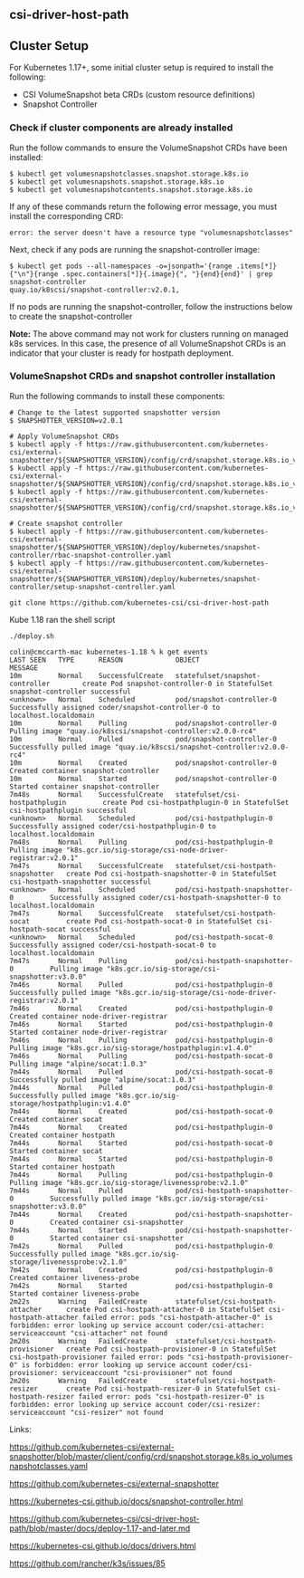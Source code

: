 ## csi-driver-host-path


## Cluster Setup
For Kubernetes 1.17+, some initial cluster setup is required to install the following:
- CSI VolumeSnapshot beta CRDs (custom resource definitions)
- Snapshot Controller

### Check if cluster components are already installed
Run the follow commands to ensure the VolumeSnapshot CRDs have been installed:
```
$ kubectl get volumesnapshotclasses.snapshot.storage.k8s.io 
$ kubectl get volumesnapshots.snapshot.storage.k8s.io 
$ kubectl get volumesnapshotcontents.snapshot.storage.k8s.io
```
If any of these commands return the following error message, you must install the corresponding CRD:
```
error: the server doesn't have a resource type "volumesnapshotclasses"
```

Next, check if any pods are running the snapshot-controller image:
```
$ kubectl get pods --all-namespaces -o=jsonpath='{range .items[*]}{"\n"}{range .spec.containers[*]}{.image}{", "}{end}{end}' | grep snapshot-controller
quay.io/k8scsi/snapshot-controller:v2.0.1, 
```

If no pods are running the snapshot-controller, follow the instructions below to create the snapshot-controller

__Note:__ The above command may not work for clusters running on managed k8s services. In this case, the presence of all VolumeSnapshot CRDs is an indicator that your cluster is ready for hostpath deployment.

### VolumeSnapshot CRDs and snapshot controller installation
Run the following commands to install these components: 
```shell
# Change to the latest supported snapshotter version
$ SNAPSHOTTER_VERSION=v2.0.1

# Apply VolumeSnapshot CRDs
$ kubectl apply -f https://raw.githubusercontent.com/kubernetes-csi/external-snapshotter/${SNAPSHOTTER_VERSION}/config/crd/snapshot.storage.k8s.io_volumesnapshotclasses.yaml
$ kubectl apply -f https://raw.githubusercontent.com/kubernetes-csi/external-snapshotter/${SNAPSHOTTER_VERSION}/config/crd/snapshot.storage.k8s.io_volumesnapshotcontents.yaml
$ kubectl apply -f https://raw.githubusercontent.com/kubernetes-csi/external-snapshotter/${SNAPSHOTTER_VERSION}/config/crd/snapshot.storage.k8s.io_volumesnapshots.yaml

# Create snapshot controller
$ kubectl apply -f https://raw.githubusercontent.com/kubernetes-csi/external-snapshotter/${SNAPSHOTTER_VERSION}/deploy/kubernetes/snapshot-controller/rbac-snapshot-controller.yaml
$ kubectl apply -f https://raw.githubusercontent.com/kubernetes-csi/external-snapshotter/${SNAPSHOTTER_VERSION}/deploy/kubernetes/snapshot-controller/setup-snapshot-controller.yaml
```




```
git clone https://github.com/kubernetes-csi/csi-driver-host-path
```
Kube 1.18 ran the shell script
```
./deploy.sh 
```




```
colin@cmccarth-mac kubernetes-1.18 % k get events
LAST SEEN   TYPE      REASON             OBJECT                                 MESSAGE
10m         Normal    SuccessfulCreate   statefulset/snapshot-controller        create Pod snapshot-controller-0 in StatefulSet snapshot-controller successful
<unknown>   Normal    Scheduled          pod/snapshot-controller-0              Successfully assigned coder/snapshot-controller-0 to localhost.localdomain
10m         Normal    Pulling            pod/snapshot-controller-0              Pulling image "quay.io/k8scsi/snapshot-controller:v2.0.0-rc4"
10m         Normal    Pulled             pod/snapshot-controller-0              Successfully pulled image "quay.io/k8scsi/snapshot-controller:v2.0.0-rc4"
10m         Normal    Created            pod/snapshot-controller-0              Created container snapshot-controller
10m         Normal    Started            pod/snapshot-controller-0              Started container snapshot-controller
7m48s       Normal    SuccessfulCreate   statefulset/csi-hostpathplugin         create Pod csi-hostpathplugin-0 in StatefulSet csi-hostpathplugin successful
<unknown>   Normal    Scheduled          pod/csi-hostpathplugin-0               Successfully assigned coder/csi-hostpathplugin-0 to localhost.localdomain
7m48s       Normal    Pulling            pod/csi-hostpathplugin-0               Pulling image "k8s.gcr.io/sig-storage/csi-node-driver-registrar:v2.0.1"
7m47s       Normal    SuccessfulCreate   statefulset/csi-hostpath-snapshotter   create Pod csi-hostpath-snapshotter-0 in StatefulSet csi-hostpath-snapshotter successful
<unknown>   Normal    Scheduled          pod/csi-hostpath-snapshotter-0         Successfully assigned coder/csi-hostpath-snapshotter-0 to localhost.localdomain
7m47s       Normal    SuccessfulCreate   statefulset/csi-hostpath-socat         create Pod csi-hostpath-socat-0 in StatefulSet csi-hostpath-socat successful
<unknown>   Normal    Scheduled          pod/csi-hostpath-socat-0               Successfully assigned coder/csi-hostpath-socat-0 to localhost.localdomain
7m47s       Normal    Pulling            pod/csi-hostpath-snapshotter-0         Pulling image "k8s.gcr.io/sig-storage/csi-snapshotter:v3.0.0"
7m46s       Normal    Pulled             pod/csi-hostpathplugin-0               Successfully pulled image "k8s.gcr.io/sig-storage/csi-node-driver-registrar:v2.0.1"
7m46s       Normal    Created            pod/csi-hostpathplugin-0               Created container node-driver-registrar
7m46s       Normal    Started            pod/csi-hostpathplugin-0               Started container node-driver-registrar
7m46s       Normal    Pulling            pod/csi-hostpathplugin-0               Pulling image "k8s.gcr.io/sig-storage/hostpathplugin:v1.4.0"
7m46s       Normal    Pulling            pod/csi-hostpath-socat-0               Pulling image "alpine/socat:1.0.3"
7m44s       Normal    Pulled             pod/csi-hostpath-socat-0               Successfully pulled image "alpine/socat:1.0.3"
7m44s       Normal    Pulled             pod/csi-hostpathplugin-0               Successfully pulled image "k8s.gcr.io/sig-storage/hostpathplugin:v1.4.0"
7m44s       Normal    Created            pod/csi-hostpath-socat-0               Created container socat
7m44s       Normal    Created            pod/csi-hostpathplugin-0               Created container hostpath
7m44s       Normal    Started            pod/csi-hostpath-socat-0               Started container socat
7m44s       Normal    Started            pod/csi-hostpathplugin-0               Started container hostpath
7m44s       Normal    Pulling            pod/csi-hostpathplugin-0               Pulling image "k8s.gcr.io/sig-storage/livenessprobe:v2.1.0"
7m44s       Normal    Pulled             pod/csi-hostpath-snapshotter-0         Successfully pulled image "k8s.gcr.io/sig-storage/csi-snapshotter:v3.0.0"
7m44s       Normal    Created            pod/csi-hostpath-snapshotter-0         Created container csi-snapshotter
7m44s       Normal    Started            pod/csi-hostpath-snapshotter-0         Started container csi-snapshotter
7m42s       Normal    Pulled             pod/csi-hostpathplugin-0               Successfully pulled image "k8s.gcr.io/sig-storage/livenessprobe:v2.1.0"
7m42s       Normal    Created            pod/csi-hostpathplugin-0               Created container liveness-probe
7m42s       Normal    Started            pod/csi-hostpathplugin-0               Started container liveness-probe
2m22s       Warning   FailedCreate       statefulset/csi-hostpath-attacher      create Pod csi-hostpath-attacher-0 in StatefulSet csi-hostpath-attacher failed error: pods "csi-hostpath-attacher-0" is forbidden: error looking up service account coder/csi-attacher: serviceaccount "csi-attacher" not found
2m20s       Warning   FailedCreate       statefulset/csi-hostpath-provisioner   create Pod csi-hostpath-provisioner-0 in StatefulSet csi-hostpath-provisioner failed error: pods "csi-hostpath-provisioner-0" is forbidden: error looking up service account coder/csi-provisioner: serviceaccount "csi-provisioner" not found
2m20s       Warning   FailedCreate       statefulset/csi-hostpath-resizer       create Pod csi-hostpath-resizer-0 in StatefulSet csi-hostpath-resizer failed error: pods "csi-hostpath-resizer-0" is forbidden: error looking up service account coder/csi-resizer: serviceaccount "csi-resizer" not found
```




Links:

https://github.com/kubernetes-csi/external-snapshotter/blob/master/client/config/crd/snapshot.storage.k8s.io_volumesnapshotclasses.yaml

https://github.com/kubernetes-csi/external-snapshotter

https://kubernetes-csi.github.io/docs/snapshot-controller.html

https://github.com/kubernetes-csi/csi-driver-host-path/blob/master/docs/deploy-1.17-and-later.md

https://kubernetes-csi.github.io/docs/drivers.html

https://github.com/rancher/k3s/issues/85

